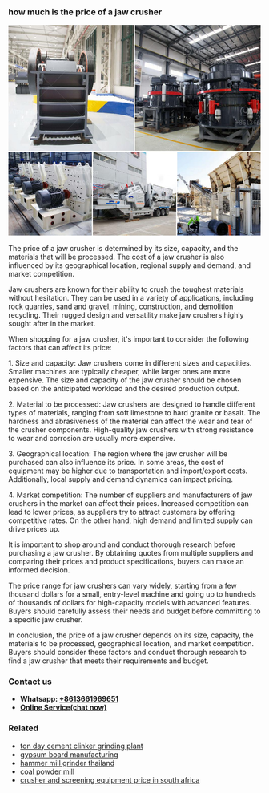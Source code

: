 <h3>how much is the price of a jaw crusher</h3><img src='1708309605.jpg' alt=''><p>The price of a jaw crusher is determined by its size, capacity, and the materials that will be processed. The cost of a jaw crusher is also influenced by its geographical location, regional supply and demand, and market competition.</p><p>Jaw crushers are known for their ability to crush the toughest materials without hesitation. They can be used in a variety of applications, including rock quarries, sand and gravel, mining, construction, and demolition recycling. Their rugged design and versatility make jaw crushers highly sought after in the market.</p><p>When shopping for a jaw crusher, it's important to consider the following factors that can affect its price:</p><p>1. Size and capacity: Jaw crushers come in different sizes and capacities. Smaller machines are typically cheaper, while larger ones are more expensive. The size and capacity of the jaw crusher should be chosen based on the anticipated workload and the desired production output.</p><p>2. Material to be processed: Jaw crushers are designed to handle different types of materials, ranging from soft limestone to hard granite or basalt. The hardness and abrasiveness of the material can affect the wear and tear of the crusher components. High-quality jaw crushers with strong resistance to wear and corrosion are usually more expensive.</p><p>3. Geographical location: The region where the jaw crusher will be purchased can also influence its price. In some areas, the cost of equipment may be higher due to transportation and import/export costs. Additionally, local supply and demand dynamics can impact pricing.</p><p>4. Market competition: The number of suppliers and manufacturers of jaw crushers in the market can affect their prices. Increased competition can lead to lower prices, as suppliers try to attract customers by offering competitive rates. On the other hand, high demand and limited supply can drive prices up.</p><p>It is important to shop around and conduct thorough research before purchasing a jaw crusher. By obtaining quotes from multiple suppliers and comparing their prices and product specifications, buyers can make an informed decision.</p><p>The price range for jaw crushers can vary widely, starting from a few thousand dollars for a small, entry-level machine and going up to hundreds of thousands of dollars for high-capacity models with advanced features. Buyers should carefully assess their needs and budget before committing to a specific jaw crusher.</p><p>In conclusion, the price of a jaw crusher depends on its size, capacity, the materials to be processed, geographical location, and market competition. Buyers should consider these factors and conduct thorough research to find a jaw crusher that meets their requirements and budget.</p><h3>Contact us</h3><ul><li><strong>Whatsapp:&nbsp;<a href="https://wa.me/8613661969651">+8613661969651</a></strong></li><li><a href="https://swt.shibang-china.com/?git&amp;zhl&amp;how much is the price of a jaw crusher"><strong>Online Service(chat now)</strong></a></li></ul><h3>Related</h3><ul><li><a href='ton day cement clinker grinding plant.md'>ton day cement clinker grinding plant</a></li><li><a href='gypsum board manufacturing.md'>gypsum board manufacturing</a></li><li><a href='hammer mill grinder thailand.md'>hammer mill grinder thailand</a></li><li><a href='coal powder mill.md'>coal powder mill</a></li><li><a href='crusher and screening equipment price in south africa.md'>crusher and screening equipment price in south africa</a></li></ul>